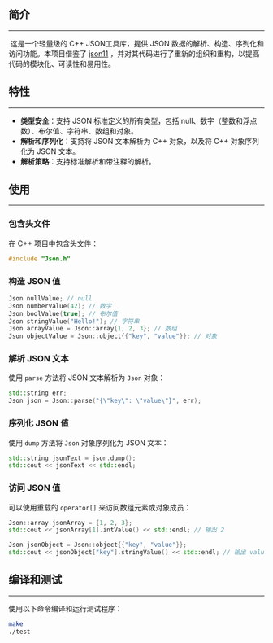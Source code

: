 ## 简介

___

​	这是一个轻量级的 C++ JSON工具库，提供 JSON 数据的解析、构造、序列化和访问功能。本项目借鉴了 [json11](https://github.com/dropbox/json11) ，并对其代码进行了重新的组织和重构，以提高代码的模块化、可读性和易用性。

## 特性

___

- **类型安全**：支持 JSON 标准定义的所有类型，包括 null、数字（整数和浮点数）、布尔值、字符串、数组和对象。
- **解析和序列化**：支持将 JSON 文本解析为 C++ 对象，以及将 C++ 对象序列化为 JSON 文本。
- **解析策略**：支持标准解析和带注释的解析。

## 使用

___

### 包含头文件

在 C++ 项目中包含头文件：

```cpp
#include "Json.h"
```

### 构造 JSON 值

```cpp
Json nullValue; // null
Json numberValue(42); // 数字
Json boolValue(true); // 布尔值
Json stringValue("Hello!"); // 字符串
Json arrayValue = Json::array{1, 2, 3}; // 数组
Json objectValue = Json::object{{"key", "value"}}; // 对象
```

### 解析 JSON 文本

使用 `parse` 方法将 JSON 文本解析为 `Json` 对象：

```cpp
std::string err;
Json json = Json::parse("{\"key\": \"value\"}", err);
```

### 序列化 JSON 值

使用 `dump` 方法将 `Json` 对象序列化为 JSON 文本：

```cpp
std::string jsonText = json.dump();
std::cout << jsonText << std::endl;
```

### 访问 JSON 值

可以使用重载的 `operator[]` 来访问数组元素或对象成员：

```cpp
Json::array jsonArray = {1, 2, 3};
std::cout << jsonArray[1].intValue() << std::endl; // 输出 2

Json jsonObject = Json::object{{"key", "value"}};
std::cout << jsonObject["key"].stringValue() << std::endl; // 输出 value
```

## 编译和测试

___

使用以下命令编译和运行测试程序：

```bash
make
./test
```

